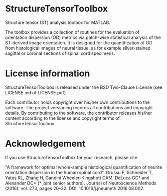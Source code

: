 # StructureTensorToolbox
Structure tensor (ST) analysis toolbox for MATLAB.

The toolbox provides a collection of routines for the evaluation of orientation dispersion (OD) metrics via patch-wise statistical analysis of the ST-derived image orientation.
It is designed for the quantification of OD from histological images of neural tissue, as for example silver-stained sagittal or coronal sections of spinal cord specimens. 

# License information 
StructureTensorToolbox is released under the BSD Two-Clause License (see LICENSE.md of LICENSE.pdf).

Each contributor holds copyright over his/her own contributions to the software. The project versioning records all contributions and copyright details. 
By contributing to the software, the contributor releases his/her content according to the license and copyright terms of StructureTensorToolbox.

# Acknowledgement
If you use StructureTensorToolbox for your research, please cite:

"A framework for optimal whole-sample histological quantification of neurite orientation dispersion in the human spinal cord". Grussu F,  Schneider T,  Yates RL,  Zhang H,  Gandini Wheeler-Kingshott CAM, DeLuca GC* and Alexander DC* (* joint senior authors). Journal of Neuroscience Methods (2016): vol. 273, pages 20–32. DOI: 10.1016/j.jneumeth.2016.08.002.
